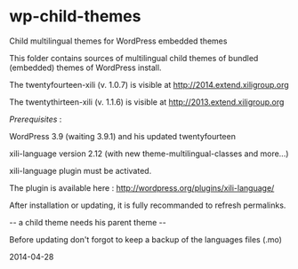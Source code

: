 wp-child-themes
===============

Child multilingual themes for WordPress embedded themes


This folder contains sources of multilingual child themes of bundled (embedded) themes of WordPress install.

The twentyfourteen-xili (v. 1.0.7) is visible at http://2014.extend.xiligroup.org

The twentythirteen-xili (v. 1.1.6) is visible at http://2013.extend.xiligroup.org

*Prerequisites* : 

WordPress 3.9 (waiting 3.9.1)   and his updated twentyfourteen

xili-language version 2.12 (with new theme-multilingual-classes and more...)

xili-language plugin must be activated.

The plugin is available here : http://wordpress.org/plugins/xili-language/

After installation or updating, it is fully recommanded to refresh permalinks.

-- a child theme needs his parent theme --

Before updating don't forgot to keep a backup of the languages files (.mo)

2014-04-28
